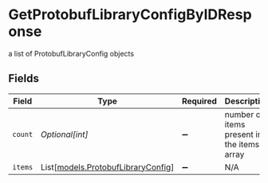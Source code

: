 # GetProtobufLibraryConfigByIDResponse

a list of ProtobufLibraryConfig objects


## Fields

| Field                                                                    | Type                                                                     | Required                                                                 | Description                                                              |
| ------------------------------------------------------------------------ | ------------------------------------------------------------------------ | ------------------------------------------------------------------------ | ------------------------------------------------------------------------ |
| `count`                                                                  | *Optional[int]*                                                          | :heavy_minus_sign:                                                       | number of items present in the items array                               |
| `items`                                                                  | List[[models.ProtobufLibraryConfig](../models/protobuflibraryconfig.md)] | :heavy_minus_sign:                                                       | N/A                                                                      |